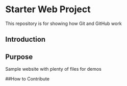 # Starter Web Project
This repository is for showing how Git and GitHub work

## Introduction

## Purpose
Sample website with plenty of files for demos

##How to Contribute
